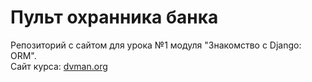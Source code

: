 **Пульт охранника банка**
==================================
Pепозиторий с сайтом для урока №1 модуля "Знакомство с Django: ORM".<br/>Cайт курса: [dvman.org](https://dvmn.org/referrals/QwwiG4J4ZiiTLVFZWDvdIwZKnnxCrtet5eAnZi9v/)
